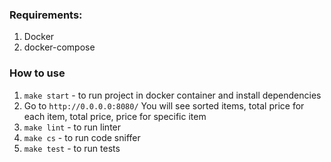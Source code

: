 ### Requirements:
1. Docker
2. docker-compose

### How to use
1. `make start` - to run project in docker container and install dependencies
2. Go to `http://0.0.0.0:8080/`
    You will see sorted items, total price for each item, total price, price for specific item
3. `make lint` - to run linter
4. `make cs` - to run code sniffer
5. `make test` - to run tests